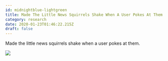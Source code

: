 ```yaml
---
id: midnightblue-lightgreen
title: Made The Little News Squirrels Shake When A User Pokes At Them
category: research
date: 2020-01-23T01:46:22.215Z
draft: false
---
```


Made the little news squirrels shake when a user pokes at them.

![](icons/squirrel.svg)